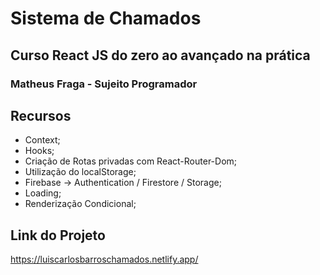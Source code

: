 # Sistema de Chamados

## Curso React JS do zero ao avançado na prática
### Matheus Fraga - Sujeito Programador

## Recursos

- Context;
- Hooks;
- Criação de Rotas privadas com React-Router-Dom;
- Utilização do localStorage;
- Firebase -> Authentication / Firestore / Storage;
- Loading;
- Renderização Condicional;

## Link do Projeto

https://luiscarlosbarroschamados.netlify.app/


